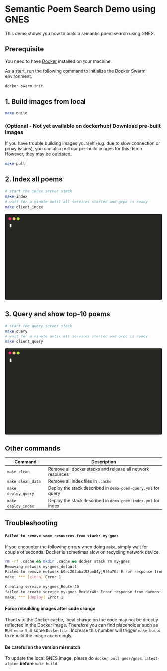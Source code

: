 # Semantic Poem Search Demo using GNES

This demo shows you how to build a semantic poem search using GNES. 

## Prerequisite

You need to have [Docker](https://docs.docker.com/install/) installed on your machine.

As a start, run the following command to initialize the Docker Swarm environment.

```bash
docker swarm init
``` 

## 1. Build images from local

```bash
make build
```

### (Optional - Not yet available on dockerhub) Download pre-built images

If you have trouble building images yourself (e.g. due to slow connection or proxy issues), you can also pull our pre-build images for this demo. However, they may be outdated.   

```bash
make pull
```


## 2. Index all poems

```bash
# start the index server stack
make index
# wait for a minute until all services started and grpc is ready
make client_index
```

<p align="center">
<a href="https://gnes.ai">
<img src=".github/index.svg" alt="index">
</a>
</p>

## 3. Query and show top-10 poems

```bash
# start the query server stack
make query
# wait for a minute until all services started and grpc is ready
make client_query
```
<p align="center">
<a href="https://gnes.ai">
<img src=".github/query.svg" alt="query">
</a>
</p>

## Other commands

| Command | Description |
|---|---|
| `make clean` | Remove all docker stacks and release all network resources |
| `make clean_data` | Remove all index files in `.cache` |
| `make deploy_query` | Deploy the stack described in `demo-poem-query.yml` for query |
| `make deploy_index` | Deploy the stack described in `demo-poem-index.yml` for index |


## Troubleshooting

#### `Failed to remove some resources from stack: my-gnes`

If you encounter the following errors when doing `make`, simply wait for couple of seconds. Docker is sometimes slow on recycling network device.

```bash
rm -rf .cache && mkdir .cache && docker stack rm my-gnes
Removing network my-gnes_default
Failed to remove network b0ei205abak98pn84yj9f6u70: Error response from daemon: network b0ei205abak98pn84yj9f6u70 not foundFailed to remove some resources from stack: my-gnes
make: *** [clean] Error 1
```

```bash
Creating service my-gnes_Router40
failed to create service my-gnes_Router40: Error response from daemon: network my-gnes_default not found
make: *** [deploy] Error 1
```

#### Force rebuilding images after code change

Thanks to the Docker cache, local change on the code may not be directly reflected in the Docker image. Therefore you can find placeholder such as `RUN echo 5` in some `Dockerfile`. Increase this number will trigger `make build` to rebuild the image accordingly.


#### Be careful on the version mismatch

To update the local GNES image, please do `docker pull gnes/gnes:latest-alpine` **before**  `make build`.
